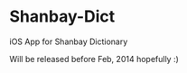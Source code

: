 Shanbay-Dict
============

iOS App for Shanbay Dictionary

Will be released before Feb, 2014 hopefully :)
